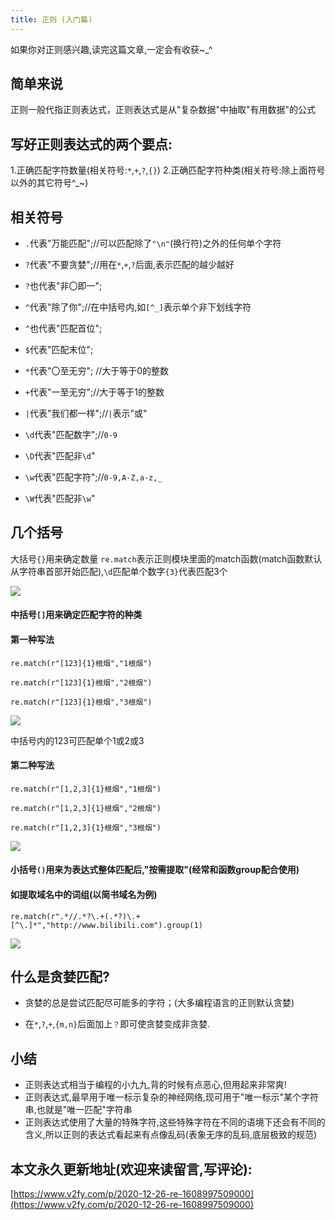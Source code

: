 ```yaml
---
title: 正则 (入门篇)
---
```



如果你对正则感兴趣,读完这篇文章,一定会有收获~_^

## 简单来说

正则一般代指正则表达式，正则表达式是从"复杂数据"中抽取"有用数据"的公式



## 写好正则表达式的两个要点:

1.正确匹配字符数量(相关符号:`*`,`+`,`?`,`{}`)
2.正确匹配字符种类(相关符号:除上面符号以外的其它符号^_~)



## 相关符号

- `.`代表"万能匹配";//可以匹配除了`"\n"`(换行符)之外的任何单个字符

- `?`代表"不要贪婪";//用在`*`,`+`,`?`后面,表示匹配的越少越好
- `?`也代表"非〇即一";

- `^`代表"除了你";//在中括号内,如`[^_]`表示单个非下划线字符
- `^`也代表"匹配首位";
- `$`代表"匹配末位";
- `*`代表"〇至无穷"; //大于等于0的整数

- `+`代表"一至无穷";//大于等于1的整数
- `|`代表"我们都一样";//`|`表示"或"


- `\d`代表"匹配数字";//`0-9`
- `\D`代表"匹配非`\d`"
- `\w`代表"匹配字符";//`0-9,A-Z,a-z,_`
- `\W`代表"匹配非`\w`"



## 几个括号
大括号`{}`用来确定数量
`re.match`表示正则模块里面的match函数(match函数默认从字符串首部开始匹配),`\d`匹配单个数字`{3}`代表匹配3个

![](https://www.v2fy.com/asset/0i/jikemiji/jikemiji-md/2020-12-26-re-1608997509000.assets/3203841-6ba2fef861bcc36e.png)



#### 中括号`[]`用来确定匹配字符的种类

#### 第一种写法

```re
re.match(r"[123]{1}根烟","1根烟")

re.match(r"[123]{1}根烟","2根烟")

re.match(r"[123]{1}根烟","3根烟")
```


![](https://www.v2fy.com/asset/0i/jikemiji/jikemiji-md/2020-12-26-re-1608997509000.assets/3203841-48e3111b99f0bfd1.png)


中括号内的123可匹配单个1或2或3


#### 第二种写法

```
re.match(r"[1,2,3]{1}根烟","1根烟")

re.match(r"[1,2,3]{1}根烟","2根烟")

re.match(r"[1,2,3]{1}根烟","3根烟")
```


![](https://www.v2fy.com/asset/0i/jikemiji/jikemiji-md/2020-12-26-re-1608997509000.assets/3203841-5ceb56ba8c90d67b.png)



#### 小括号`()`用来为表达式整体匹配后,"按需提取"(经常和函数group配合使用)

#### 如提取域名中的词组(以简书域名为例)
`re.match(r".*//.*?\.+(.*?)\.+[^\.]*","http://www.bilibili.com").group(1)`


![](https://www.v2fy.com/asset/0i/jikemiji/jikemiji-md/2020-12-26-re-1608997509000.assets/3203841-d8dd5fbedd108070.png)



## 什么是贪婪匹配?

- 贪婪的总是尝试匹配尽可能多的字符；(大多编程语言的正则默认贪婪)

- 在`*`,`?`,`+`,`{m,n}`后面加上`？`即可使贪婪变成非贪婪.

  

  

## 小结

- 正则表达式相当于编程的小九九,背的时候有点恶心,但用起来非常爽!
- 正则表达式,最早用于唯一标示复杂的神经网络,现可用于"唯一标示"某个字符串,也就是"唯一匹配"字符串
- 正则表达式使用了大量的特殊字符,这些特殊字符在不同的语境下还会有不同的含义,所以正则的表达式看起来有点像乱码(表象无序的乱码,底层极致的规范)







## 本文永久更新地址(欢迎来读留言,写评论):

[https://www.v2fy.com/p/2020-12-26-re-1608997509000](https://www.v2fy.com/p/2020-12-26-re-1608997509000)


